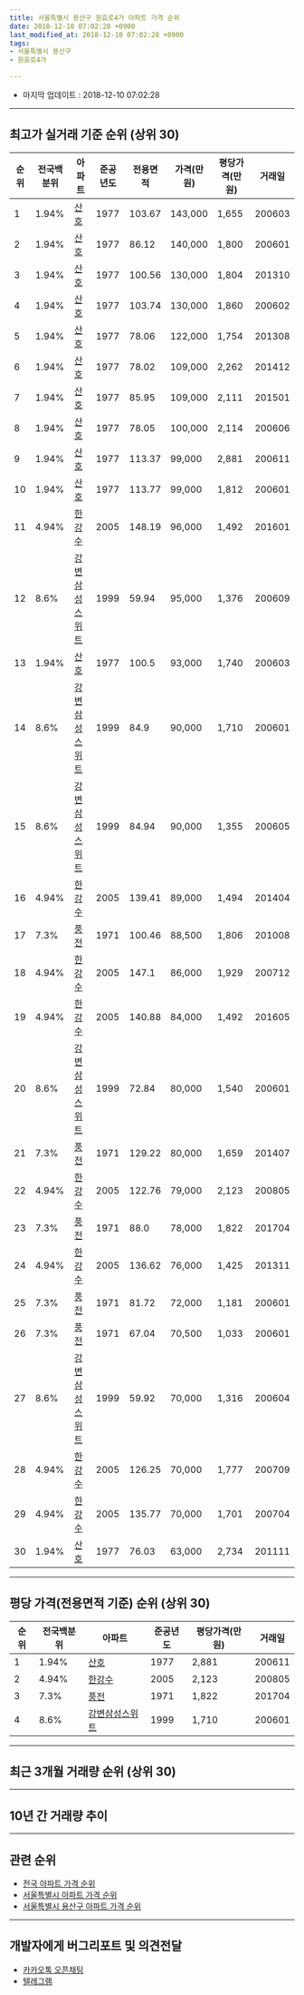 ```yaml
---
title: 서울특별시 용산구 원효로4가 아파트 가격 순위
date: 2018-12-10 07:02:28 +0900
last_modified_at: 2018-12-10 07:02:28 +0900
tags:
- 서울특별시 용산구
- 원효로4가

---
```


* 마지막 업데이트 : 2018-12-10 07:02:28

---

## 최고가 실거래 기준 순위 (상위 30)


|순위|전국백분위|아파트|준공년도|전용면적|가격(만원)|평당가격(만원)|거래일|
|---|---|---|---|---|---|---|---|
|1|1.94%|[산호](https://search.naver.com/search.naver?query=%EC%84%9C%EC%9A%B8%ED%8A%B9%EB%B3%84%EC%8B%9C+%EC%9A%A9%EC%82%B0%EA%B5%AC+%EC%9B%90%ED%9A%A8%EB%A1%9C4%EA%B0%80+%EC%82%B0%ED%98%B8)|1977|103.67|143,000|1,655|200603|
|2|1.94%|[산호](https://search.naver.com/search.naver?query=%EC%84%9C%EC%9A%B8%ED%8A%B9%EB%B3%84%EC%8B%9C+%EC%9A%A9%EC%82%B0%EA%B5%AC+%EC%9B%90%ED%9A%A8%EB%A1%9C4%EA%B0%80+%EC%82%B0%ED%98%B8)|1977|86.12|140,000|1,800|200601|
|3|1.94%|[산호](https://search.naver.com/search.naver?query=%EC%84%9C%EC%9A%B8%ED%8A%B9%EB%B3%84%EC%8B%9C+%EC%9A%A9%EC%82%B0%EA%B5%AC+%EC%9B%90%ED%9A%A8%EB%A1%9C4%EA%B0%80+%EC%82%B0%ED%98%B8)|1977|100.56|130,000|1,804|201310|
|4|1.94%|[산호](https://search.naver.com/search.naver?query=%EC%84%9C%EC%9A%B8%ED%8A%B9%EB%B3%84%EC%8B%9C+%EC%9A%A9%EC%82%B0%EA%B5%AC+%EC%9B%90%ED%9A%A8%EB%A1%9C4%EA%B0%80+%EC%82%B0%ED%98%B8)|1977|103.74|130,000|1,860|200602|
|5|1.94%|[산호](https://search.naver.com/search.naver?query=%EC%84%9C%EC%9A%B8%ED%8A%B9%EB%B3%84%EC%8B%9C+%EC%9A%A9%EC%82%B0%EA%B5%AC+%EC%9B%90%ED%9A%A8%EB%A1%9C4%EA%B0%80+%EC%82%B0%ED%98%B8)|1977|78.06|122,000|1,754|201308|
|6|1.94%|[산호](https://search.naver.com/search.naver?query=%EC%84%9C%EC%9A%B8%ED%8A%B9%EB%B3%84%EC%8B%9C+%EC%9A%A9%EC%82%B0%EA%B5%AC+%EC%9B%90%ED%9A%A8%EB%A1%9C4%EA%B0%80+%EC%82%B0%ED%98%B8)|1977|78.02|109,000|2,262|201412|
|7|1.94%|[산호](https://search.naver.com/search.naver?query=%EC%84%9C%EC%9A%B8%ED%8A%B9%EB%B3%84%EC%8B%9C+%EC%9A%A9%EC%82%B0%EA%B5%AC+%EC%9B%90%ED%9A%A8%EB%A1%9C4%EA%B0%80+%EC%82%B0%ED%98%B8)|1977|85.95|109,000|2,111|201501|
|8|1.94%|[산호](https://search.naver.com/search.naver?query=%EC%84%9C%EC%9A%B8%ED%8A%B9%EB%B3%84%EC%8B%9C+%EC%9A%A9%EC%82%B0%EA%B5%AC+%EC%9B%90%ED%9A%A8%EB%A1%9C4%EA%B0%80+%EC%82%B0%ED%98%B8)|1977|78.05|100,000|2,114|200606|
|9|1.94%|[산호](https://search.naver.com/search.naver?query=%EC%84%9C%EC%9A%B8%ED%8A%B9%EB%B3%84%EC%8B%9C+%EC%9A%A9%EC%82%B0%EA%B5%AC+%EC%9B%90%ED%9A%A8%EB%A1%9C4%EA%B0%80+%EC%82%B0%ED%98%B8)|1977|113.37|99,000|2,881|200611|
|10|1.94%|[산호](https://search.naver.com/search.naver?query=%EC%84%9C%EC%9A%B8%ED%8A%B9%EB%B3%84%EC%8B%9C+%EC%9A%A9%EC%82%B0%EA%B5%AC+%EC%9B%90%ED%9A%A8%EB%A1%9C4%EA%B0%80+%EC%82%B0%ED%98%B8)|1977|113.77|99,000|1,812|200601|
|11|4.94%|[한강수](https://search.naver.com/search.naver?query=%EC%84%9C%EC%9A%B8%ED%8A%B9%EB%B3%84%EC%8B%9C+%EC%9A%A9%EC%82%B0%EA%B5%AC+%EC%9B%90%ED%9A%A8%EB%A1%9C4%EA%B0%80+%ED%95%9C%EA%B0%95%EC%88%98)|2005|148.19|96,000|1,492|201601|
|12|8.6%|[강변삼성스위트](https://search.naver.com/search.naver?query=%EC%84%9C%EC%9A%B8%ED%8A%B9%EB%B3%84%EC%8B%9C+%EC%9A%A9%EC%82%B0%EA%B5%AC+%EC%9B%90%ED%9A%A8%EB%A1%9C4%EA%B0%80+%EA%B0%95%EB%B3%80%EC%82%BC%EC%84%B1%EC%8A%A4%EC%9C%84%ED%8A%B8)|1999|59.94|95,000|1,376|200609|
|13|1.94%|[산호](https://search.naver.com/search.naver?query=%EC%84%9C%EC%9A%B8%ED%8A%B9%EB%B3%84%EC%8B%9C+%EC%9A%A9%EC%82%B0%EA%B5%AC+%EC%9B%90%ED%9A%A8%EB%A1%9C4%EA%B0%80+%EC%82%B0%ED%98%B8)|1977|100.5|93,000|1,740|200603|
|14|8.6%|[강변삼성스위트](https://search.naver.com/search.naver?query=%EC%84%9C%EC%9A%B8%ED%8A%B9%EB%B3%84%EC%8B%9C+%EC%9A%A9%EC%82%B0%EA%B5%AC+%EC%9B%90%ED%9A%A8%EB%A1%9C4%EA%B0%80+%EA%B0%95%EB%B3%80%EC%82%BC%EC%84%B1%EC%8A%A4%EC%9C%84%ED%8A%B8)|1999|84.9|90,000|1,710|200601|
|15|8.6%|[강변삼성스위트](https://search.naver.com/search.naver?query=%EC%84%9C%EC%9A%B8%ED%8A%B9%EB%B3%84%EC%8B%9C+%EC%9A%A9%EC%82%B0%EA%B5%AC+%EC%9B%90%ED%9A%A8%EB%A1%9C4%EA%B0%80+%EA%B0%95%EB%B3%80%EC%82%BC%EC%84%B1%EC%8A%A4%EC%9C%84%ED%8A%B8)|1999|84.94|90,000|1,355|200605|
|16|4.94%|[한강수](https://search.naver.com/search.naver?query=%EC%84%9C%EC%9A%B8%ED%8A%B9%EB%B3%84%EC%8B%9C+%EC%9A%A9%EC%82%B0%EA%B5%AC+%EC%9B%90%ED%9A%A8%EB%A1%9C4%EA%B0%80+%ED%95%9C%EA%B0%95%EC%88%98)|2005|139.41|89,000|1,494|201404|
|17|7.3%|[풍전](https://search.naver.com/search.naver?query=%EC%84%9C%EC%9A%B8%ED%8A%B9%EB%B3%84%EC%8B%9C+%EC%9A%A9%EC%82%B0%EA%B5%AC+%EC%9B%90%ED%9A%A8%EB%A1%9C4%EA%B0%80+%ED%92%8D%EC%A0%84)|1971|100.46|88,500|1,806|201008|
|18|4.94%|[한강수](https://search.naver.com/search.naver?query=%EC%84%9C%EC%9A%B8%ED%8A%B9%EB%B3%84%EC%8B%9C+%EC%9A%A9%EC%82%B0%EA%B5%AC+%EC%9B%90%ED%9A%A8%EB%A1%9C4%EA%B0%80+%ED%95%9C%EA%B0%95%EC%88%98)|2005|147.1|86,000|1,929|200712|
|19|4.94%|[한강수](https://search.naver.com/search.naver?query=%EC%84%9C%EC%9A%B8%ED%8A%B9%EB%B3%84%EC%8B%9C+%EC%9A%A9%EC%82%B0%EA%B5%AC+%EC%9B%90%ED%9A%A8%EB%A1%9C4%EA%B0%80+%ED%95%9C%EA%B0%95%EC%88%98)|2005|140.88|84,000|1,492|201605|
|20|8.6%|[강변삼성스위트](https://search.naver.com/search.naver?query=%EC%84%9C%EC%9A%B8%ED%8A%B9%EB%B3%84%EC%8B%9C+%EC%9A%A9%EC%82%B0%EA%B5%AC+%EC%9B%90%ED%9A%A8%EB%A1%9C4%EA%B0%80+%EA%B0%95%EB%B3%80%EC%82%BC%EC%84%B1%EC%8A%A4%EC%9C%84%ED%8A%B8)|1999|72.84|80,000|1,540|200601|
|21|7.3%|[풍전](https://search.naver.com/search.naver?query=%EC%84%9C%EC%9A%B8%ED%8A%B9%EB%B3%84%EC%8B%9C+%EC%9A%A9%EC%82%B0%EA%B5%AC+%EC%9B%90%ED%9A%A8%EB%A1%9C4%EA%B0%80+%ED%92%8D%EC%A0%84)|1971|129.22|80,000|1,659|201407|
|22|4.94%|[한강수](https://search.naver.com/search.naver?query=%EC%84%9C%EC%9A%B8%ED%8A%B9%EB%B3%84%EC%8B%9C+%EC%9A%A9%EC%82%B0%EA%B5%AC+%EC%9B%90%ED%9A%A8%EB%A1%9C4%EA%B0%80+%ED%95%9C%EA%B0%95%EC%88%98)|2005|122.76|79,000|2,123|200805|
|23|7.3%|[풍전](https://search.naver.com/search.naver?query=%EC%84%9C%EC%9A%B8%ED%8A%B9%EB%B3%84%EC%8B%9C+%EC%9A%A9%EC%82%B0%EA%B5%AC+%EC%9B%90%ED%9A%A8%EB%A1%9C4%EA%B0%80+%ED%92%8D%EC%A0%84)|1971|88.0|78,000|1,822|201704|
|24|4.94%|[한강수](https://search.naver.com/search.naver?query=%EC%84%9C%EC%9A%B8%ED%8A%B9%EB%B3%84%EC%8B%9C+%EC%9A%A9%EC%82%B0%EA%B5%AC+%EC%9B%90%ED%9A%A8%EB%A1%9C4%EA%B0%80+%ED%95%9C%EA%B0%95%EC%88%98)|2005|136.62|76,000|1,425|201311|
|25|7.3%|[풍전](https://search.naver.com/search.naver?query=%EC%84%9C%EC%9A%B8%ED%8A%B9%EB%B3%84%EC%8B%9C+%EC%9A%A9%EC%82%B0%EA%B5%AC+%EC%9B%90%ED%9A%A8%EB%A1%9C4%EA%B0%80+%ED%92%8D%EC%A0%84)|1971|81.72|72,000|1,181|200601|
|26|7.3%|[풍전](https://search.naver.com/search.naver?query=%EC%84%9C%EC%9A%B8%ED%8A%B9%EB%B3%84%EC%8B%9C+%EC%9A%A9%EC%82%B0%EA%B5%AC+%EC%9B%90%ED%9A%A8%EB%A1%9C4%EA%B0%80+%ED%92%8D%EC%A0%84)|1971|67.04|70,500|1,033|200601|
|27|8.6%|[강변삼성스위트](https://search.naver.com/search.naver?query=%EC%84%9C%EC%9A%B8%ED%8A%B9%EB%B3%84%EC%8B%9C+%EC%9A%A9%EC%82%B0%EA%B5%AC+%EC%9B%90%ED%9A%A8%EB%A1%9C4%EA%B0%80+%EA%B0%95%EB%B3%80%EC%82%BC%EC%84%B1%EC%8A%A4%EC%9C%84%ED%8A%B8)|1999|59.92|70,000|1,316|200604|
|28|4.94%|[한강수](https://search.naver.com/search.naver?query=%EC%84%9C%EC%9A%B8%ED%8A%B9%EB%B3%84%EC%8B%9C+%EC%9A%A9%EC%82%B0%EA%B5%AC+%EC%9B%90%ED%9A%A8%EB%A1%9C4%EA%B0%80+%ED%95%9C%EA%B0%95%EC%88%98)|2005|126.25|70,000|1,777|200709|
|29|4.94%|[한강수](https://search.naver.com/search.naver?query=%EC%84%9C%EC%9A%B8%ED%8A%B9%EB%B3%84%EC%8B%9C+%EC%9A%A9%EC%82%B0%EA%B5%AC+%EC%9B%90%ED%9A%A8%EB%A1%9C4%EA%B0%80+%ED%95%9C%EA%B0%95%EC%88%98)|2005|135.77|70,000|1,701|200704|
|30|1.94%|[산호](https://search.naver.com/search.naver?query=%EC%84%9C%EC%9A%B8%ED%8A%B9%EB%B3%84%EC%8B%9C+%EC%9A%A9%EC%82%B0%EA%B5%AC+%EC%9B%90%ED%9A%A8%EB%A1%9C4%EA%B0%80+%EC%82%B0%ED%98%B8)|1977|76.03|63,000|2,734|201111|


---

## 평당 가격(전용면적 기준) 순위 (상위 30)


|순위|전국백분위|아파트|준공년도|평당가격(만원)|거래일|
|---|---|---|---|---|---|
|1|1.94%|[산호](https://search.naver.com/search.naver?query=%EC%84%9C%EC%9A%B8%ED%8A%B9%EB%B3%84%EC%8B%9C+%EC%9A%A9%EC%82%B0%EA%B5%AC+%EC%9B%90%ED%9A%A8%EB%A1%9C4%EA%B0%80+%EC%82%B0%ED%98%B8)|1977|2,881|200611|
|2|4.94%|[한강수](https://search.naver.com/search.naver?query=%EC%84%9C%EC%9A%B8%ED%8A%B9%EB%B3%84%EC%8B%9C+%EC%9A%A9%EC%82%B0%EA%B5%AC+%EC%9B%90%ED%9A%A8%EB%A1%9C4%EA%B0%80+%ED%95%9C%EA%B0%95%EC%88%98)|2005|2,123|200805|
|3|7.3%|[풍전](https://search.naver.com/search.naver?query=%EC%84%9C%EC%9A%B8%ED%8A%B9%EB%B3%84%EC%8B%9C+%EC%9A%A9%EC%82%B0%EA%B5%AC+%EC%9B%90%ED%9A%A8%EB%A1%9C4%EA%B0%80+%ED%92%8D%EC%A0%84)|1971|1,822|201704|
|4|8.6%|[강변삼성스위트](https://search.naver.com/search.naver?query=%EC%84%9C%EC%9A%B8%ED%8A%B9%EB%B3%84%EC%8B%9C+%EC%9A%A9%EC%82%B0%EA%B5%AC+%EC%9B%90%ED%9A%A8%EB%A1%9C4%EA%B0%80+%EA%B0%95%EB%B3%80%EC%82%BC%EC%84%B1%EC%8A%A4%EC%9C%84%ED%8A%B8)|1999|1,710|200601|


---

## 최근 3개월 거래량 순위 (상위 30)


<div style="width:100%;">
    <canvas id="deal_count_ranking" height="250"></canvas>
</div>


<script>
new Chart(document.getElementById("deal_count_ranking"), {
    type: 'horizontalBar',
    data: {
        labels: ['산호'],
        datasets: [{
            label: '실거래 수',
            data: [1],
            borderColor: "rgba(255, 0, 128, 1)",
            backgroundColor: "rgba(255, 0, 128, 0.5)",
            fill: false,
        }]
    },
    options: {
        responsive: true,
        title: {
            display: true,
            text: '최근 3개월 거래량 순위'
        },
        tooltips: {
            mode: 'index',
            intersect: false,
            callbacks: {
                title: function(tooltipItems, data) {
                    return "실거래 수:";
                },
                label: function(tooltipItem, data) {
                    return data.labels[tooltipItem.index] + ": " + tooltipItem.xLabel;
                }
            }
        },
        hover: {
            mode: 'nearest',
            intersect: true
        },
        scales: {
            xAxes: [{
                display: true,
                scaleLabel: {
                    display: true,
                    labelString: '실거래 수'
                },
                ticks: {
                    suggestedMin: 0,
                }
            }],
            yAxes: [{
                display: true,
                ticks: {
                    autoSkip: false,
                    callback: function(value, index, values) {
                        if (value.length > 15)
                            return value.substr(0, 13) + "...";
                        else
                            return value;
                    }
                },
                scaleLabel: {
                    display: false,
                }
            }]
        }
    }
});

</script>


---

## 10년 간 거래량 추이


<div style="width:100%;">
    <canvas id="deal_progress" height="250"></canvas>
</div>

<script>
new Chart(document.getElementById("deal_progress"), {
    type: 'line',
    data: {
        labels: ['200812','200901','200902','200903','200904','200905','200906','200907','200908','200909','200910','200911','200912','201001','201002','201003','201004','201005','201006','201007','201008','201009','201010','201011','201012','201101','201102','201103','201104','201105','201106','201107','201108','201109','201110','201111','201112','201201','201202','201203','201204','201205','201206','201207','201208','201209','201210','201211','201212','201301','201302','201303','201304','201305','201306','201307','201308','201309','201310','201311','201312','201401','201402','201403','201404','201405','201406','201407','201408','201409','201410','201411','201412','201501','201502','201503','201504','201505','201506','201507','201508','201509','201510','201511','201512','201601','201602','201603','201604','201605','201606','201607','201608','201609','201610','201611','201612','201701','201702','201703','201704','201705','201706','201707','201708','201709','201710','201711','201712','201801','201802','201803','201804','201805','201806','201807','201808','201809','201810','201811','201812'],
        datasets: [{
            label: '실거래 수',
            pointRadius: 1,
            data: [2, 1, 3, 2, 1, 3, 4, 3, 8, 3, 2, 3, 0, 4, 4, 2, 0, 2, 1, 0, 1, 0, 2, 1, 3, 3, 2, 2, 1, 3, 0, 1, 3, 4, 0, 4, 0, 1, 2, 0, 0, 3, 1, 1, 0, 0, 3, 1, 0, 0, 1, 3, 1, 2, 4, 0, 4, 4, 7, 2, 2, 1, 1, 3, 6, 2, 1, 7, 2, 9, 3, 5, 5, 6, 6, 16, 10, 6, 5, 10, 3, 8, 3, 1, 3, 4, 2, 3, 4, 12, 12, 14, 5, 15, 7, 4, 2, 1, 6, 5, 14, 12, 6, 11, 3, 3, 0, 6, 7, 8, 6, 6, 2, 6, 4, 3, 4, 4, 1, 0, 0],
            borderColor: "rgba(255, 201, 14, 1)",
            backgroundColor: "rgba(255, 201, 14, 0.5)",
            fill: true,
        }]
    },
    options: {
        responsive: true,
        title: {
            display: true,
            text: '10년간 거래량 추이'
        },
        tooltips: {
            mode: 'index',
            intersect: false,
        },
        hover: {
            mode: 'nearest',
            intersect: true
        },
        scales: {
            xAxes: [{
                display: true,
                scaleLabel: {
                    display: true,
                    labelString: '년/월'
                }
            }],
            yAxes: [{
                display: true,
                ticks: {
                    suggestedMin: 0,
                },
                scaleLabel: {
                    display: true,
                    labelString: '실거래 수'
                }
            }]
        }
    }
});

</script>


---

## 관련 순위

- [전국 아파트 가격 순위](https://inasie.github.io/apt-ranking/전국)
- [서울특별시 아파트 가격 순위](https://inasie.github.io/apt-ranking/서울특별시)
- [서울특별시 용산구 아파트 가격 순위](https://inasie.github.io/apt-ranking/서울특별시-용산구)


---

## 개발자에게 버그리포트 및 의견전달

- [카카오톡 오픈채팅](https://open.kakao.com/o/gLJUAP4)
- [텔레그램](https://t.me/inasie)

